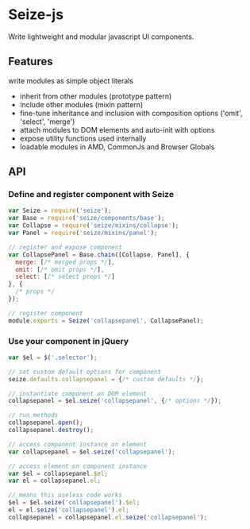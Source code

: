 # Seize-js

Write lightweight and modular javascript UI components.

## Features

write modules as simple object literals
- inherit from other modules (prototype pattern)
- include other modules (mixin pattern)
- fine-tune inheritance and inclusion with composition options ('omit', 'select', 'merge')
- attach modules to DOM elements and auto-init with options
- expose utility functions used internally
- loadable modules in AMD, CommonJs and Browser Globals

## API

### Define and register component with Seize

```js
var Seize = require('seize');
var Base = require('seize/components/base');
var Collapse = require('seize/mixins/collapse');
var Panel = require('seize/mixins/panel');

// register and expose component
var CollapsePanel = Base.chain([Collapse, Panel], {
  merge: [/* merged props */],
  omit: [/* omit props */],
  select: [/* select props */]
}, {
  /* props */
});

// register component
module.exports = Seize('collapsepanel', CollapsePanel);
```

### Use your component in jQuery

```js
var $el = $('.selector');

// set custom default options for component
seize.defaults.collapsepanel = {/* custom defaults */};

// instantiate component on DOM element
collapsepanel = $el.seize('collapsepanel', {/* options */});

// run methods
collapsepanel.open();
collapsepanel.destroy();

// access component instance on element
var collapsepanel = $el.seize('collapsepanel');

// access element on component instance
var $el = collapsepanel.$el;
var el = collapsepanel.el;

// means this useless code works
$el = $el.seize('collapsepanel').$el;
el = el.seize('collapsepanel').el;
collapsepanel = collapsepanel.el.seize('collapsepanel');
```